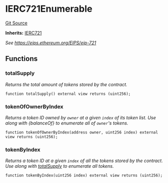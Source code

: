 # IERC721Enumerable
[Git Source](https://github.com//Team3dVidyaGames/Contracts/blob/979b23aadc6ba57e24bde02cea0a160d5543b450/src/contracts/flattened/flattened_TCGInventory.sol)

**Inherits:**
[IERC721](/src/contracts/flattened/flattened_TCGInventory.sol/interface.IERC721.md)

*See https://eips.ethereum.org/EIPS/eip-721*


## Functions
### totalSupply

*Returns the total amount of tokens stored by the contract.*


```solidity
function totalSupply() external view returns (uint256);
```

### tokenOfOwnerByIndex

*Returns a token ID owned by `owner` at a given `index` of its token list.
Use along with {balanceOf} to enumerate all of ``owner``'s tokens.*


```solidity
function tokenOfOwnerByIndex(address owner, uint256 index) external view returns (uint256);
```

### tokenByIndex

*Returns a token ID at a given `index` of all the tokens stored by the contract.
Use along with [totalSupply](/src/contracts/flattened/flattened_TCGInventory.sol/interface.IERC721Enumerable.md#totalsupply) to enumerate all tokens.*


```solidity
function tokenByIndex(uint256 index) external view returns (uint256);
```


